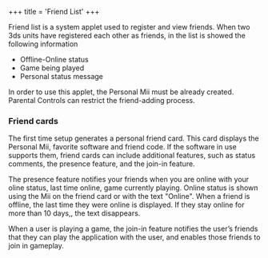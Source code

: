+++
title = 'Friend List'
+++

Friend list is a system applet used to register and view friends. When
two 3ds units have registered each other as friends, in the list is
showed the following information

- Offline-Online status
- Game being played
- Personal status message

In order to use this applet, the Personal Mii must be already created.
Parental Controls can restrict the friend-adding process.

### Friend cards

The first time setup generates a personal friend card. This card
displays the Personal Mii, favorite software and friend code. If the
software in use supports them, friend cards can include additional
features, such as status comments, the presence feature, and the join-in
feature.

The presence feature notifies your friends when you are online with your
oline status, last time online, game currently playing. Online status is
shown using the Mii on the friend card or with the text "Online". When a
friend is offline, the last time they were online is displayed. If they
stay online for more than 10 days,, the text disappears.

When a user is playing a game, the join-in feature notifies the user’s
friends that they can play the application with the user, and enables
those friends to join in gameplay.
